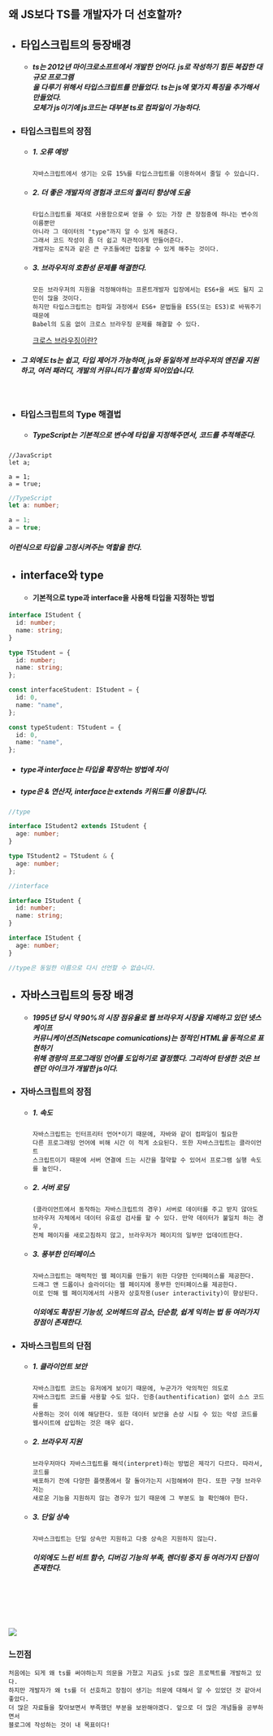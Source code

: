 ## 왜 JS보다 TS를 개발자가 더 선호할까?

- ## 타입스크립트의 등장배경

  - ##### ts는 2012년 마이크로소프트에서 개발한 언어다. js로 작성하기 힘든 복잡한 대규모 프로그램<br>을 다루기 위해서 타입스크립트를 만들었다. ts는 js에 몇가지 특징을 추가해서 만들었다. <br>모체가 js이기에 js코드는 대부분 ts로 컴파일이 가능하다.

- ### 타입스크립트의 장점

  - ##### 1. 오류 예방

        자바스크립트에서 생기는 오류 15%를 타입스크립트를 이용하여서 줄일 수 있습니다.

  - ##### 2. 더 좋은 개발자의 경험과 코드의 퀄리티 향상에 도움

        타입스크립트를 제대로 사용함으로써 얻을 수 있는 가장 큰 장점중에 하나는 변수의 이름뿐만
        아니라 그 데이터의 "type"까지 알 수 있게 해준다.
        그래서 코드 작성이 좀 더 쉽고 직관적이게 만들어준다.
        개발자는 로직과 같은 큰 구조들에만 집중할 수 있게 해주는 것이다.

  - ##### 3. 브라우저의 호환성 문제를 해결한다.

        모든 브라우저의 지원을 걱정해야하는 프론트개발자 입장에서는 ES6+을 써도 될지 고민이 많을 것이다.
        하지만 타입스크립트는 컴파일 과정에서 ES6+ 문법들을 ES5(또는 ES3)로 바꿔주기 때문에
        Babel의 도움 없이 크로스 브라우징 문제를 해결할 수 있다.

    [크로스 브라우징이란?](https://velog.io/@93jm/Cross-Browsing%ED%81%AC%EB%A1%9C%EC%8A%A4-%EB%B8%8C%EB%9D%BC%EC%9A%B0%EC%A7%95)

- ##### 그 외에도 ts는 쉽고, 타입 제어가 가능하며, js와 동일하게 브라우저의 엔진을 지원하고, 여러 패러디, 개발의 커뮤니티가 활성화 되어있습니다.

<br>

- ### 타입스크립트의 Type 해결법

  - ##### TypeScript는 기본적으로 변수에 타입을 지정해주면서, 코드를 추적해준다.

```Js
//JavaScript
let a;

a = 1;
a = true;
```

```ts
//TypeScript
let a: number;

a = 1;
a = true;
```

##### 이런식으로 타입을 고정시켜주는 역할을 한다.

- ## interface와 type

  - #### 기본적으로 type과 interface을 사용해 타입을 지정하는 방법

```ts
interface IStudent {
  id: number;
  name: string;
}

type TStudent = {
  id: number;
  name: string;
};

const interfaceStudent: IStudent = {
  id: 0,
  name: "name",
};

const typeStudent: TStudent = {
  id: 0,
  name: "name",
};
```

- ##### type과 interface는 타입을 확장하는 방법에 차이
- ##### type은 & 연산자, interface는 extends 키워드를 이용합니다.

```ts
//type

interface IStudent2 extends IStudent {
  age: number;
}

type TStudent2 = TStudent & {
  age: number;
};

//interface

interface IStudent {
  id: number;
  name: string;
}

interface IStudent {
  age: number;
}

//type은 동일한 이름으로 다시 선언할 수 없습니다.
```

- ## 자바스크립트의 등장 배경

  - ##### 1995년 당시 약 90%의 시장 점유율로 웹 브라우저 시장을 지배하고 있던 넷스케이프<br>커뮤니케이션즈(Netscape comunications)는 정적인 HTML을 동적으로 표현하기 <br>위해 경량의 프로그래밍 언어를 도입하기로 결정했다. 그리하여 탄생한 것은 브렌던 아이크가 개발한 js이다.

- ### 자바스크립트의 장점

  - ##### 1. 속도

        자바스크립트는 인터프리터 언어*이기 때문에, 자바와 같이 컴파일이 필요한
        다른 프로그래밍 언어에 비해 시간 이 적게 소요된다. 또한 자바스크립트는 클라이언트
        스크립트이기 때문에 서버 연결에 드는 시간을 절약할 수 있어서 프로그램 실행 속도를 높인다.

  - ##### 2. 서버 로딩

        (클라이언트에서 동작하는 자바스크립트의 경우) 서버로 데이터를 주고 받지 않아도
        브라우저 자체에서 데이터 유효성 검사를 할 수 있다. 만약 데이터가 불일치 하는 경우,
        전체 페이지를 새로고침하지 않고, 브라우저가 페이지의 일부만 업데이트한다.

  - ##### 3. 풍부한 인터페이스

        자바스크립트는 매력적인 웹 페이지를 만들기 위한 다양한 인터페이스를 제공한다.
        드래그 앤 드롭이나 슬라이더는 웹 페이지에 풍부한 인터페이스를 제공한다.
        이로 인해 웹 페이지에서의 사용자 상호작용(user interactivity)이 향상된다.

    ##### 이외에도 확장된 기능성, 오버헤드의 감소, 단순함, 쉽게 익히는 법 등 여러가지 장점이 존재한다.

- ### 자바스크립트의 단점

  - ##### 1. 클라이언트 보안

        자바스크립트 코드는 유저에게 보이기 때문에, 누군가가 악의적인 의도로
        자바스크립트 코드를 사용할 수도 있다. 인증(authentification) 없이 소스 코드를
        사용하는 것이 이에 해당한다. 또한 데이터 보안을 손상 시킬 수 있는 악성 코드를
        웹사이트에 삽입하는 것은 매우 쉽다.

  - ##### 2. 브라우저 지원

        브라우저마다 자바스크립트를 해석(interpret)하는 방법은 제각기 다르다. 따라서, 코드를
        배포하기 전에 다양한 플랫폼에서 잘 돌아가는지 시험해봐야 한다. 또한 구형 브라우저는
        새로운 기능을 지원하지 않는 경우가 있기 때문에 그 부분도 늘 확인해야 한다.

  - ##### 3. 단일 상속

        자바스크립트는 단일 상속만 지원하고 다중 상속은 지원하지 않는다.

    ##### 이외에도 느린 비트 함수, 디버깅 기능의 부족, 렌더링 중지 등 여러가지 단점이 존재한다.

<br>
<br>
<br>
<br>
<br>
<img src="./image/이미지1-개발자-네트워킹-및-역량-강화-돕는-국내외-커뮤니티-각광.jpeg">

### 느낀점

    처음에는 되게 왜 ts를 써야하는지 의문을 가졌고 지금도 js로 많은 프로젝트를 개발하고 있다.
    하지만 개발자가 왜 ts를 더 선호하고 장점이 생기는 의문에 대해서 알 수 있었던 것 같아서 좋았다.
    더 많은 자료들을 찾아보면서 부족했던 부분을 보완해야겠다. 앞으로 더 많은 개념들을 공부하면서
    블로그에 작성하는 것이 내 목표이다!
